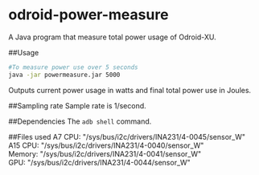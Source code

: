 odroid-power-measure
====================

A Java program that measure total power usage of Odroid-XU.


##Usage

```bash
#To measure power use over 5 seconds
java -jar powermeasure.jar 5000
```

Outputs current power usage in watts and final total power use in Joules.

##Sampling rate
Sample rate is 1/second.

##Dependencies
The `adb shell` command.

##Files used
A7 CPU: "/sys/bus/i2c/drivers/INA231/4-0045/sensor_W"  
A15 CPU: "/sys/bus/i2c/drivers/INA231/4-0040/sensor_W"  
Memory: "/sys/bus/i2c/drivers/INA231/4-0041/sensor_W"  
GPU: "/sys/bus/i2c/drivers/INA231/4-0044/sensor_W"  
